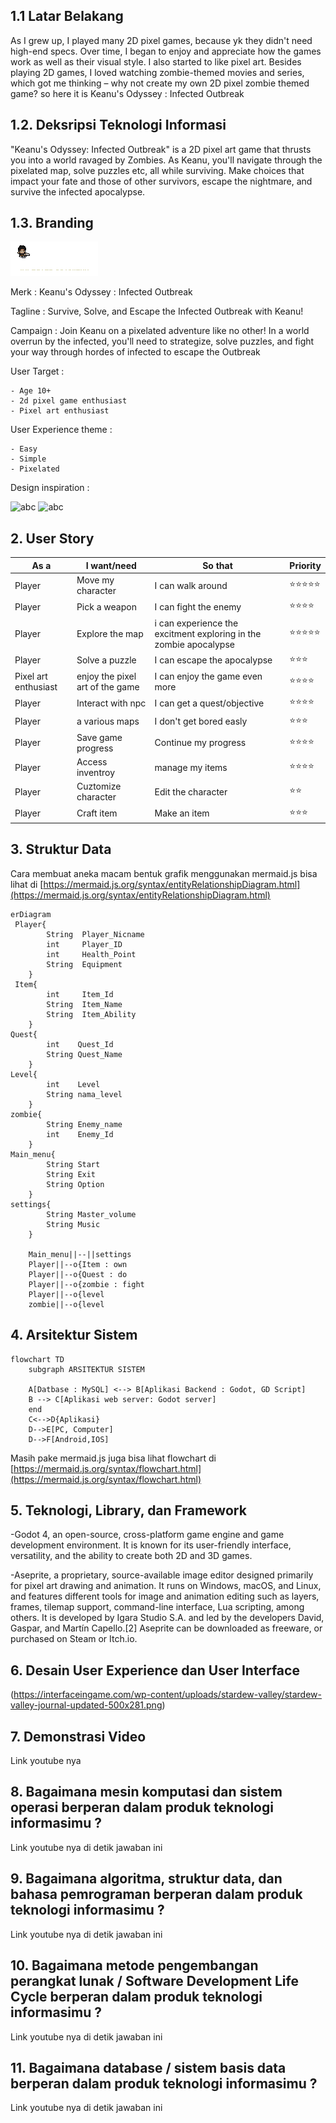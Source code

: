 ## 1.1 Latar Belakang

As I grew up, I played many 2D pixel games, because yk they didn't need high-end specs. Over time, I began to enjoy and appreciate how the games work as well as their visual style. I also started to like pixel art. Besides playing 2D games, I loved watching zombie-themed movies and series, which got me thinking – why not create my own 2D pixel zombie themed game? so here it is Keanu's Odyssey : Infected Outbreak

## 1.2. Deksripsi Teknologi Informasi
"Keanu's Odyssey: Infected Outbreak" is a 2D pixel art game that thrusts you into a world ravaged by Zombies. As Keanu, you'll navigate through the pixelated map, solve puzzles etc, all while surviving. Make choices that impact your fate and those of other survivors, escape the nightmare, and survive the infected apocalypse.


## 1.3. Branding
![adwad](https://github.com/keeaanoo/Pengenalan-Informatika/blob/main/Keanu's%20Odyssey.png)

Merk    : Keanu's Odyssey : Infected Outbreak 

Tagline : Survive, Solve, and Escape the Infected Outbreak with Keanu! 

Campaign : Join Keanu on a pixelated adventure like no other! In a world overrun by the infected, you'll need to strategize, solve puzzles, and fight your way through hordes of infected to escape the Outbreak

User Target :

    - Age 10+
    - 2d pixel game enthusiast
    - Pixel art enthusiast

User Experience theme :

    - Easy
    - Simple
    - Pixelated


Design inspiration :

![abc](https://interfaceingame.com/wp-content/uploads/stardew-valley/stardew-valley-journal-updated-500x281.png)
![abc](https://static.wikia.nocookie.net/539711a4-57e2-4764-bd25-b70ec0f1e1ac/scale-to-width/755)
## 2. User Story

As a | I want/need | So that | Priority
---|---|---|---
Player | Move my character | I can walk around | ⭐⭐⭐⭐⭐
Player | Pick a weapon | I can fight the enemy| ⭐⭐⭐⭐
Player | Explore the map | i can experience the excitment exploring in the zombie apocalypse | ⭐⭐⭐⭐⭐
Player | Solve a puzzle | I can escape the apocalypse| ⭐⭐⭐
Pixel art enthusiast | enjoy the pixel art of the game | I can enjoy the game even more | ⭐⭐⭐⭐
Player | Interact with npc | I can get a quest/objective | ⭐⭐⭐⭐
Player | a various maps | I don't get bored easly| ⭐⭐⭐
Player | Save game progress | Continue my progress | ⭐⭐⭐⭐
Player | Access inventroy | manage my items | ⭐⭐⭐⭐
Player | Cuztomize character| Edit the character | ⭐⭐
Player | Craft item | Make an item | ⭐⭐⭐

## 3. Struktur Data

Cara membuat aneka macam bentuk grafik menggunakan mermaid.js bisa lihat di [https://mermaid.js.org/syntax/entityRelationshipDiagram.html](https://mermaid.js.org/syntax/entityRelationshipDiagram.html) 

```mermaid
erDiagram
 Player{
        String  Player_Nicname
        int     Player_ID
        int     Health_Point
        String  Equipment
    }
 Item{
        int     Item_Id
        String  Item_Name
        String  Item_Ability
    }
Quest{
        int    Quest_Id
        String Quest_Name
    }
Level{
        int    Level
        String nama_level
    }
zombie{
        String Enemy_name
        int    Enemy_Id
    }
Main_menu{
        String Start
        String Exit
        String Option
    }
settings{
        String Master_volume
        String Music
    }

    Main_menu||--||settings
    Player||--o{Item : own
    Player||--o{Quest : do
    Player||--o{zombie : fight
    Player||--o{level
    zombie||--o{level
 ```
## 4. Arsitektur Sistem
```mermaid
flowchart TD
    subgraph ARSITEKTUR SISTEM

    A[Datbase : MySQL] <--> B[Aplikasi Backend : Godot, GD Script]
    B --> C[Aplikasi web server: Godot server]
    end
    C<-->D{Aplikasi}
    D-->E[PC, Computer]
    D-->F[Android,IOS]

```
Masih pake mermaid.js juga bisa lihat flowchart di [https://mermaid.js.org/syntax/flowchart.html](https://mermaid.js.org/syntax/flowchart.html)

## 5. Teknologi, Library, dan Framework

-Godot 4, an open-source, cross-platform game engine and game development environment. It is known for its user-friendly interface, versatility, and the ability to create both 2D and 3D games. 

-Aseprite, a proprietary, source-available image editor designed primarily for pixel art drawing and animation. It runs on Windows, macOS, and Linux, and features different tools for image and animation editing such as layers, frames, tilemap support, command-line interface, Lua scripting, among others. It is developed by Igara Studio S.A. and led by the developers David, Gaspar, and Martín Capello.[2] Aseprite can be downloaded as freeware, or purchased on Steam or Itch.io.

## 6. Desain User Experience dan User Interface

(https://interfaceingame.com/wp-content/uploads/stardew-valley/stardew-valley-journal-updated-500x281.png)

## 7. Demonstrasi Video

Link youtube nya

## 8. Bagaimana mesin komputasi dan sistem operasi berperan dalam produk teknologi informasimu ?

Link youtube nya di detik jawaban ini

## 9. Bagaimana algoritma, struktur data, dan bahasa pemrograman berperan dalam produk teknologi informasimu ?

Link youtube nya di detik jawaban ini

## 10. Bagaimana metode pengembangan perangkat lunak / Software Development Life Cycle berperan dalam produk teknologi informasimu ?

Link youtube nya di detik jawaban ini

## 11. Bagaimana database / sistem basis data berperan dalam produk teknologi informasimu ?

Link youtube nya di detik jawaban ini
